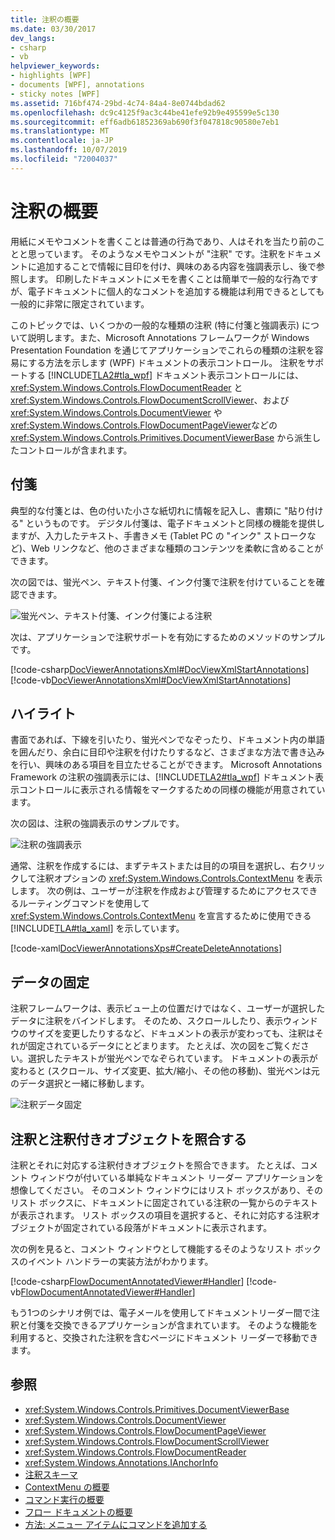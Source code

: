```yaml
---
title: 注釈の概要
ms.date: 03/30/2017
dev_langs:
- csharp
- vb
helpviewer_keywords:
- highlights [WPF]
- documents [WPF], annotations
- sticky notes [WPF]
ms.assetid: 716bf474-29bd-4c74-84a4-8e0744bdad62
ms.openlocfilehash: dc9c4125f9ac3c44be41efe92b9e495599e5c130
ms.sourcegitcommit: eff6adb61852369ab690f3f047818c90580e7eb1
ms.translationtype: MT
ms.contentlocale: ja-JP
ms.lasthandoff: 10/07/2019
ms.locfileid: "72004037"
---
```

# <a name="annotations-overview"></a>注釈の概要
用紙にメモやコメントを書くことは普通の行為であり、人はそれを当たり前のことと思っています。 そのようなメモやコメントが "注釈" です。注釈をドキュメントに追加することで情報に目印を付け、興味のある内容を強調表示し、後で参照します。 印刷したドキュメントにメモを書くことは簡単で一般的な行為ですが、電子ドキュメントに個人的なコメントを追加する機能は利用できるとしても一般的に非常に限定されています。  
  
 このトピックでは、いくつかの一般的な種類の注釈 (特に付箋と強調表示) について説明します。また、Microsoft Annotations フレームワークが Windows Presentation Foundation を通じてアプリケーションでこれらの種類の注釈を容易にする方法を示します (WPF) ドキュメントの表示コントロール。  注釈をサポートする [!INCLUDE[TLA2#tla_wpf](../../../../includes/tla2sharptla-wpf-md.md)] ドキュメント表示コントロールには、<xref:System.Windows.Controls.FlowDocumentReader> と <xref:System.Windows.Controls.FlowDocumentScrollViewer>、および <xref:System.Windows.Controls.DocumentViewer> や <xref:System.Windows.Controls.FlowDocumentPageViewer>などの <xref:System.Windows.Controls.Primitives.DocumentViewerBase> から派生したコントロールが含まれます。  

<a name="caf1_type_stickynotes"></a>   
## <a name="sticky-notes"></a>付箋  
 典型的な付箋とは、色の付いた小さな紙切れに情報を記入し、書類に "貼り付ける" というものです。 デジタル付箋は、電子ドキュメントと同様の機能を提供しますが、入力したテキスト、手書きメモ (Tablet PC の "インク" ストロークなど)、Web リンクなど、他のさまざまな種類のコンテンツを柔軟に含めることができます。  
  
 次の図では、蛍光ペン、テキスト付箋、インク付箋で注釈を付けていることを確認できます。  
  
 ![蛍光ペン、テキスト付箋、インク付箋による注釈](./media/caf-stickynote.jpg "CAF_StickyNote")  
  
 次は、アプリケーションで注釈サポートを有効にするためのメソッドのサンプルです。  
  
 [!code-csharp[DocViewerAnnotationsXml#DocViewXmlStartAnnotations](~/samples/snippets/csharp/VS_Snippets_Wpf/DocViewerAnnotationsXml/CSharp/Window1.xaml.cs#docviewxmlstartannotations)]
 [!code-vb[DocViewerAnnotationsXml#DocViewXmlStartAnnotations](~/samples/snippets/visualbasic/VS_Snippets_Wpf/DocViewerAnnotationsXml/visualbasic/window1.xaml.vb#docviewxmlstartannotations)]  
  
<a name="caf1_type_callouts"></a>   
## <a name="highlights"></a>ハイライト  
 書面であれば、下線を引いたり、蛍光ペンでなぞったり、ドキュメント内の単語を囲んだり、余白に目印や注釈を付けたりするなど、さまざまな方法で書き込みを行い、興味のある項目を目立たせることができます。  Microsoft Annotations Framework の注釈の強調表示には、[!INCLUDE[TLA2#tla_wpf](../../../../includes/tla2sharptla-wpf-md.md)] ドキュメント表示コントロールに表示される情報をマークするための同様の機能が用意されています。  
  
 次の図は、注釈の強調表示のサンプルです。  
  
 ![注釈の強調表示](./media/caf-callouts.png "CAF_Callouts")  
  
 通常、注釈を作成するには、まずテキストまたは目的の項目を選択し、右クリックして注釈オプションの <xref:System.Windows.Controls.ContextMenu> を表示します。  次の例は、ユーザーが注釈を作成および管理するためにアクセスできるルーティングコマンドを使用して <xref:System.Windows.Controls.ContextMenu> を宣言するために使用できる [!INCLUDE[TLA#tla_xaml](../../../../includes/tlasharptla-xaml-md.md)] を示しています。  
  
 [!code-xaml[DocViewerAnnotationsXps#CreateDeleteAnnotations](~/samples/snippets/csharp/VS_Snippets_Wpf/DocViewerAnnotationsXps/CSharp/Window1.xaml#createdeleteannotations)]  
  
<a name="caf1_framework_data_anchoring"></a>   
## <a name="data-anchoring"></a>データの固定  
 注釈フレームワークは、表示ビュー上の位置だけではなく、ユーザーが選択したデータに注釈をバインドします。 そのため、スクロールしたり、表示ウィンドウのサイズを変更したりするなど、ドキュメントの表示が変わっても、注釈はそれが固定されているデータにとどまります。 たとえば、次の図をご覧ください。選択したテキストが蛍光ペンでなぞられています。 ドキュメントの表示が変わると (スクロール、サイズ変更、拡大/縮小、その他の移動)、蛍光ペンは元のデータ選択と一緒に移動します。  
  
 ![注釈データ固定](./media/caf-dataanchoring.png "CAF_DataAnchoring")  
  
<a name="matching_annotations_with_annotated_objects"></a>   
## <a name="matching-annotations-with-annotated-objects"></a>注釈と注釈付きオブジェクトを照合する  
 注釈とそれに対応する注釈付きオブジェクトを照合できます。 たとえば、コメント ウィンドウが付いている単純なドキュメント リーダー アプリケーションを想像してください。 そのコメント ウィンドウにはリスト ボックスがあり、そのリスト ボックスに、ドキュメントに固定されている注釈の一覧からのテキストが表示されます。 リスト ボックスの項目を選択すると、それに対応する注釈オブジェクトが固定されている段落がドキュメントに表示されます。  
  
 次の例を見ると、コメント ウィンドウとして機能するそのようなリスト ボックスのイベント ハンドラーの実装方法がわかります。  
  
 [!code-csharp[FlowDocumentAnnotatedViewer#Handler](~/samples/snippets/csharp/VS_Snippets_Wpf/FlowDocumentAnnotatedViewer/CSharp/Window1.xaml.cs#handler)]
 [!code-vb[FlowDocumentAnnotatedViewer#Handler](~/samples/snippets/visualbasic/VS_Snippets_Wpf/FlowDocumentAnnotatedViewer/visualbasic/window1.xaml.vb#handler)]  
  
 もう1つのシナリオ例では、電子メールを使用してドキュメントリーダー間で注釈と付箋を交換できるアプリケーションが含まれています。 そのような機能を利用すると、交換された注釈を含むページにドキュメント リーダーで移動できます。  
  
## <a name="see-also"></a>参照

- <xref:System.Windows.Controls.Primitives.DocumentViewerBase>
- <xref:System.Windows.Controls.DocumentViewer>
- <xref:System.Windows.Controls.FlowDocumentPageViewer>
- <xref:System.Windows.Controls.FlowDocumentScrollViewer>
- <xref:System.Windows.Controls.FlowDocumentReader>
- <xref:System.Windows.Annotations.IAnchorInfo>
- [注釈スキーマ](annotations-schema.md)
- [ContextMenu の概要](../controls/contextmenu-overview.md)
- [コマンド実行の概要](commanding-overview.md)
- [フロー ドキュメントの概要](flow-document-overview.md)
- [方法: メニュー アイテムにコマンドを追加する](https://docs.microsoft.com/previous-versions/dotnet/netframework-3.5/ms741839(v=vs.90))
